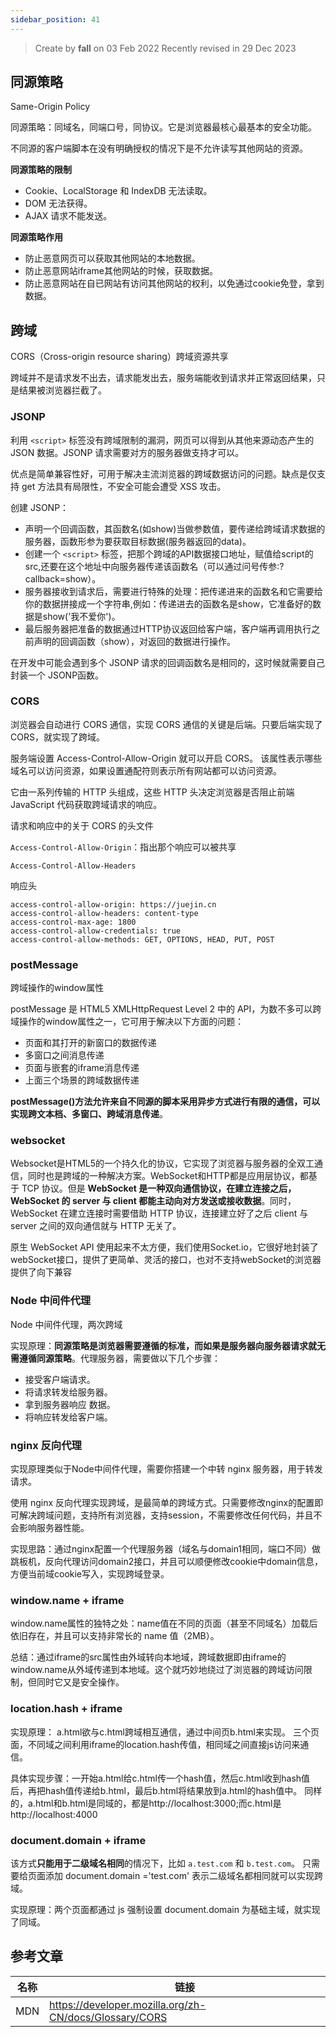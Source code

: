 ```yaml
---
sidebar_position: 41
---
```


> Create by **fall** on 03 Feb 2022
> Recently revised in 29 Dec 2023

## 同源策略

Same-Origin Policy

同源策略：同域名，同端口号，同协议。它是浏览器最核心最基本的安全功能。

不同源的客户端脚本在没有明确授权的情况下是不允许读写其他网站的资源。

**同源策略的限制**

- Cookie、LocalStorage 和 IndexDB 无法读取。 
- DOM 无法获得。 
- AJAX 请求不能发送。 

**同源策略作用**

- 防止恶意网页可以获取其他网站的本地数据。
- 防止恶意网站iframe其他网站的时候，获取数据。
- 防止恶意网站在自已网站有访问其他网站的权利，以免通过cookie免登，拿到数据。 	

## 跨域

CORS（Cross-origin resource sharing）跨域资源共享

跨域并不是请求发不出去，请求能发出去，服务端能收到请求并正常返回结果，只是结果被浏览器拦截了。

### JSONP

利用 `<script>` 标签没有跨域限制的漏洞，网页可以得到从其他来源动态产生的 JSON 数据。JSONP 请求需要对方的服务器做支持才可以。

优点是简单兼容性好，可用于解决主流浏览器的跨域数据访问的问题。缺点是仅支持 get 方法具有局限性，不安全可能会遭受 XSS 攻击。

创建 JSONP：

- 声明一个回调函数，其函数名(如show)当做参数值，要传递给跨域请求数据的服务器，函数形参为要获取目标数据(服务器返回的data)。
- 创建一个 `<script>` 标签，把那个跨域的API数据接口地址，赋值给script的src,还要在这个地址中向服务器传递该函数名（可以通过问号传参:?callback=show）。
- 服务器接收到请求后，需要进行特殊的处理：把传递进来的函数名和它需要给你的数据拼接成一个字符串,例如：传递进去的函数名是show，它准备好的数据是show('我不爱你')。
- 最后服务器把准备的数据通过HTTP协议返回给客户端，客户端再调用执行之前声明的回调函数（show），对返回的数据进行操作。

在开发中可能会遇到多个 JSONP 请求的回调函数名是相同的，这时候就需要自己封装一个 JSONP函数。 	

### CORS

浏览器会自动进行 CORS 通信，实现 CORS 通信的关键是后端。只要后端实现了 CORS，就实现了跨域。

服务端设置 Access-Control-Allow-Origin 就可以开启 CORS。 该属性表示哪些域名可以访问资源，如果设置通配符则表示所有网站都可以访问资源。

它由一系列传输的 HTTP 头组成，这些 HTTP 头决定浏览器是否阻止前端 JavaScript 代码获取跨域请求的响应。

请求和响应中的关于 CORS 的头文件

`Access-Control-Allow-Origin`：指出那个响应可以被共享

`Access-Control-Allow-Headers`

响应头

```
access-control-allow-origin: https://juejin.cn
access-control-allow-headers: content-type
access-control-max-age: 1800
access-control-allow-credentials: true
access-control-allow-methods: GET, OPTIONS, HEAD, PUT, POST
```

### postMessage

跨域操作的window属性

postMessage 是 HTML5 XMLHttpRequest Level 2 中的 API，为数不多可以跨域操作的window属性之一，它可用于解决以下方面的问题： 	

- 页面和其打开的新窗口的数据传递 		
- 多窗口之间消息传递 		
- 页面与嵌套的iframe消息传递 		
- 上面三个场景的跨域数据传递 		

**postMessage()方法允许来自不同源的脚本采用异步方式进行有限的通信，可以实现跨文本档、多窗口、跨域消息传递**。 	

### websocket 	

Websocket是HTML5的一个持久化的协议，它实现了浏览器与服务器的全双工通信，同时也是跨域的一种解决方案。WebSocket和HTTP都是应用层协议，都基于 TCP 协议。但是 **WebSocket 是一种双向通信协议，在建立连接之后，WebSocket 的 server 与 client 都能主动向对方发送或接收数据**。同时，WebSocket 在建立连接时需要借助 HTTP 协议，连接建立好了之后 client 与 server 之间的双向通信就与 HTTP 无关了。 	

原生 WebSocket API 使用起来不太方便，我们使用Socket.io，它很好地封装了webSocket接口，提供了更简单、灵活的接口，也对不支持webSocket的浏览器提供了向下兼容 	

### Node 中间件代理

Node 中间件代理，两次跨域

实现原理：**同源策略是浏览器需要遵循的标准，而如果是服务器向服务器请求就无需遵循同源策略**。代理服务器，需要做以下几个步骤：

- 接受客户端请求。
- 将请求转发给服务器。
- 拿到服务器响应 数据。
- 将响应转发给客户端。

### nginx 反向代理 	

实现原理类似于Node中间件代理，需要你搭建一个中转 nginx 服务器，用于转发请求。 	

使用 nginx 反向代理实现跨域，是最简单的跨域方式。只需要修改nginx的配置即可解决跨域问题，支持所有浏览器，支持session，不需要修改任何代码，并且不会影响服务器性能。 	

实现思路：通过nginx配置一个代理服务器（域名与domain1相同，端口不同）做跳板机，反向代理访问domain2接口，并且可以顺便修改cookie中domain信息，方便当前域cookie写入，实现跨域登录。 	

### window.name + iframe 	

window.name属性的独特之处：name值在不同的页面（甚至不同域名）加载后依旧存在，并且可以支持非常长的 name 值（2MB）。 	

总结：通过iframe的src属性由外域转向本地域，跨域数据即由iframe的window.name从外域传递到本地域。这个就巧妙地绕过了浏览器的跨域访问限制，但同时它又是安全操作。 	

### location.hash +  iframe 	

实现原理： a.html欲与c.html跨域相互通信，通过中间页b.html来实现。 三个页面，不同域之间利用iframe的location.hash传值，相同域之间直接js访问来通信。 	

具体实现步骤：一开始a.html给c.html传一个hash值，然后c.html收到hash值后，再把hash值传递给b.html，最后b.html将结果放到a.html的hash值中。  同样的，a.html和b.html是同域的，都是http://localhost:3000;而c.html是http://localhost:4000 	

### document.domain + iframe 	

该方式**只能用于二级域名相同**的情况下，比如 `a.test.com` 和 `b.test.com`。 只需要给页面添加 document.domain ='test.com' 表示二级域名都相同就可以实现跨域。 	

实现原理：两个页面都通过 js 强制设置 document.domain 为基础主域，就实现了同域。

## 参考文章

| 名称 | 链接                                                   |
| ---- | ------------------------------------------------------ |
| MDN  | https://developer.mozilla.org/zh-CN/docs/Glossary/CORS |

